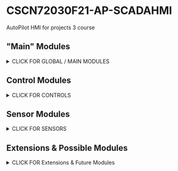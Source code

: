 # CSCN72030F21-AP-SCADAHMI
AutoPilot HMI for projects 3 course

## "Main" Modules
<details><summary>CLICK FOR GLOBAL / MAIN MODULES</summary>
<p>
  
  ### AutoPilot

  ### HardwareIO / Abstract Interface

</p>
</details>

## Control Modules
<details><summary>CLICK FOR CONTROLS</summary>
<p>
  
  ### Fuel Control

  ### Air Speed

  ### Cabin / Interior Temp

  ### ALtitude

  ### Plane Heading

</p>
</details>

## Sensor Modules
<details><summary>CLICK FOR SENSORS</summary>
<p>
  
  ### Weather API

  ### Force & Vibration

  ### Cabin Pressure & Oxygen

  ### Destination Distance

  ### Exterior Temp

  ### Liquid Level Monitor
  
</p>
</details>

## Extensions & Possible Modules
<details><summary>CLICK FOR Extensions & Future Modules</summary>
<p>

**Under Construction

</p>
</details>
